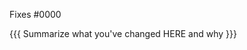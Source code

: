 <!-- 

  YOUR PR WILL NOT BE ACCEPTED IF IT DOES NOT MEET THE
  FOLLOWING CRITERIA:

  - [ ] It targets the develop branch
  - [ ] I've searched for similar pull requests and found nothing
  - [ ] This change is NOT in Doom's do-not-PR list: https://doomemacs.org/d/do-not-pr
  - [ ] If I've bumped any packages, I've done so according to https://doomemacs.org/d/how2bump
  - [ ] I've linked any relevant issues and PRs below
  - [ ] All my commit messages are descriptive and distinct

-->

Fixes #0000 <!-- remove if not applicable -->

{{{ Summarize what you've changed HERE and why }}}
